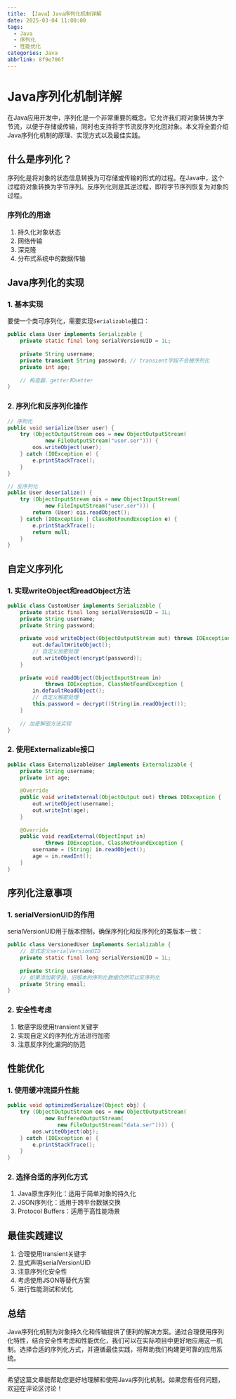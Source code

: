 ```yaml
---
title: 【Java】Java序列化机制详解
date: 2025-03-04 11:00:00
tags:
  - Java
  - 序列化
  - 性能优化
categories: Java
abbrlink: 8f9e706f
---
```


# Java序列化机制详解

在Java应用开发中，序列化是一个非常重要的概念。它允许我们将对象转换为字节流，以便于存储或传输，同时也支持将字节流反序列化回对象。本文将全面介绍Java序列化机制的原理、实现方式以及最佳实践。

## 什么是序列化？

序列化是将对象的状态信息转换为可存储或传输的形式的过程。在Java中，这个过程将对象转换为字节序列。反序列化则是其逆过程，即将字节序列恢复为对象的过程。

### 序列化的用途

1. 持久化对象状态
2. 网络传输
3. 深克隆
4. 分布式系统中的数据传输

## Java序列化的实现

### 1. 基本实现

要使一个类可序列化，需要实现`Serializable`接口：

```java
public class User implements Serializable {
    private static final long serialVersionUID = 1L;
    
    private String username;
    private transient String password; // transient字段不会被序列化
    private int age;
    
    // 构造器、getter和setter
}
```

### 2. 序列化和反序列化操作

```java
// 序列化
public void serialize(User user) {
    try (ObjectOutputStream oos = new ObjectOutputStream(
            new FileOutputStream("user.ser"))) {
        oos.writeObject(user);
    } catch (IOException e) {
        e.printStackTrace();
    }
}

// 反序列化
public User deserialize() {
    try (ObjectInputStream ois = new ObjectInputStream(
            new FileInputStream("user.ser"))) {
        return (User) ois.readObject();
    } catch (IOException | ClassNotFoundException e) {
        e.printStackTrace();
        return null;
    }
}
```

## 自定义序列化

### 1. 实现writeObject和readObject方法

```java
public class CustomUser implements Serializable {
    private static final long serialVersionUID = 1L;
    private String username;
    private String password;
    
    private void writeObject(ObjectOutputStream out) throws IOException {
        out.defaultWriteObject();
        // 自定义加密处理
        out.writeObject(encrypt(password));
    }
    
    private void readObject(ObjectInputStream in) 
            throws IOException, ClassNotFoundException {
        in.defaultReadObject();
        // 自定义解密处理
        this.password = decrypt((String)in.readObject());
    }
    
    // 加密解密方法实现
}
```

### 2. 使用Externalizable接口

```java
public class ExternalizableUser implements Externalizable {
    private String username;
    private int age;
    
    @Override
    public void writeExternal(ObjectOutput out) throws IOException {
        out.writeObject(username);
        out.writeInt(age);
    }
    
    @Override
    public void readExternal(ObjectInput in) 
            throws IOException, ClassNotFoundException {
        username = (String) in.readObject();
        age = in.readInt();
    }
}
```

## 序列化注意事项

### 1. serialVersionUID的作用

serialVersionUID用于版本控制，确保序列化和反序列化的类版本一致：

```java
public class VersionedUser implements Serializable {
    // 显式定义serialVersionUID
    private static final long serialVersionUID = 1L;
    
    private String username;
    // 如果添加新字段，旧版本的序列化数据仍然可以反序列化
    private String email; 
}
```

### 2. 安全性考虑

1. 敏感字段使用transient关键字
2. 实现自定义的序列化方法进行加密
3. 注意反序列化漏洞的防范

## 性能优化

### 1. 使用缓冲流提升性能

```java
public void optimizedSerialize(Object obj) {
    try (ObjectOutputStream oos = new ObjectOutputStream(
            new BufferedOutputStream(
                new FileOutputStream("data.ser")))) {
        oos.writeObject(obj);
    } catch (IOException e) {
        e.printStackTrace();
    }
}
```

### 2. 选择合适的序列化方式

1. Java原生序列化：适用于简单对象的持久化
2. JSON序列化：适用于跨平台数据交换
3. Protocol Buffers：适用于高性能场景

## 最佳实践建议

1. 合理使用transient关键字
2. 显式声明serialVersionUID
3. 注意序列化安全性
4. 考虑使用JSON等替代方案
5. 进行性能测试和优化

## 总结

Java序列化机制为对象持久化和传输提供了便利的解决方案。通过合理使用序列化特性，结合安全性考虑和性能优化，我们可以在实际项目中更好地应用这一机制。选择合适的序列化方式，并遵循最佳实践，将帮助我们构建更可靠的应用系统。

---

希望这篇文章能帮助您更好地理解和使用Java序列化机制。如果您有任何问题，欢迎在评论区讨论！